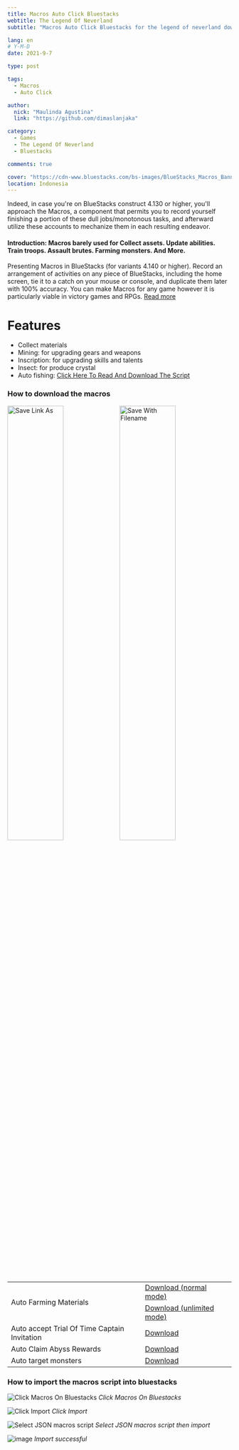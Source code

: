```yaml
---
title: Macros Auto Click Bluestacks
webtitle: The Legend Of Neverland
subtitle: "Macros Auto Click Bluestacks for the legend of neverland download"

lang: en
# Y-M-D
date: 2021-9-7

type: post

tags:
  - Macros
  - Auto Click

author:
  nick: "Maulinda Agustina"
  link: "https://github.com/dimaslanjaka"

category:
  - Games
  - The Legend Of Neverland
  - Bluestacks

comments: true

cover: "https://cdn-www.bluestacks.com/bs-images/BlueStacks_Macros_Banner_EN.jpg"
location: Indonesia
---
```


Indeed, in case you're on BlueStacks construct 4.130 or higher, you'll approach the Macros, a component that permits you to record yourself finishing a portion of these dull jobs/monotonous tasks, and afterward utilize these accounts to mechanize them in each resulting endeavor.

  <!-- toc -->

#### Introduction: Macros barely used for Collect assets. Update abilities. Train troops. Assault brutes. Farming monsters. And More.

Presenting Macros in BlueStacks (for variants 4.140 or higher). Record an arrangement of activities on any piece of BlueStacks, including the home screen, tie it to a catch on your mouse or console, and duplicate them later with 100% accuracy. You can make Macros for any game however it is particularly viable in victory games and RPGs. [Read more](https://www.bluestacks.com/features/macros.html)

# Features

  - Collect materials
  - Mining: for upgrading gears and weapons
  - Inscription: for upgrading skills and talents
  - Insect: for produce crystal
  - Auto fishing: [Click Here To Read And Download The Script](/The%20Legend%20Of%20Neverland/Fishing.html)

### How to download the macros

<div style="clear:both;"></div>
<div style="width: 100%;">
  <img src="https://user-images.githubusercontent.com/12471057/132330527-d978ef5c-aa2d-4387-bf65-bf817ae66c97.png" width="50%" height="auto" alt="Save Link As" style="display:inline-block;float:left;" />
  <img src="https://user-images.githubusercontent.com/12471057/132330641-d0b6dd99-34b4-42c4-81aa-4be7bddfb4b7.png" width="50%" height="auto" alt="Save With Filename" style="display:inline-block;float:left;" />
</div>
<div style="clear:both;"></div>

<table class="table table-responsive">
  <tr>
    <td rowspan="2">Auto Farming Materials</td>
    <td><a href="Macros/auto%20action%20%5Bn%5D.json">Download (normal mode)</a></td>
  </tr>
  <tr>
    <td><a href="Macros/auto%20action%20%5Bu1%5D.json">Download (unlimited mode)</a></td>
  </tr>
  <tr>
    <td>Auto accept Trial Of Time Captain Invitation</td>
    <td><a href="Macros/auto%20acc%20tt.json">Download</a></td>
  </tr>
  <tr>
    <td>Auto Claim Abyss Rewards</td>
    <td><a href="Macros/auto%20claim%20abyss.json">Download</a></td>
  </tr>
  <tr>
    <td>Auto target monsters</td>
    <td><a href="Macros/auto%20target.json">Download</a></td>
  </tr>
</table>

### How to import the macros script into bluestacks

![Click Macros On Bluestacks](https://user-images.githubusercontent.com/12471057/132939380-d9fbf1d7-2cb1-469a-a29b-cf3f1c33084f.png)
_Click Macros On Bluestacks_

![Click Import](https://user-images.githubusercontent.com/12471057/132939401-b1a36399-2d91-46bd-82f9-78cb8e65c985.png)
_Click Import_

![Select JSON macros script](https://user-images.githubusercontent.com/12471057/132939413-53a2940a-d018-4b04-963c-9968abd6304c.png)
_Select JSON macros script then import_

![image](https://user-images.githubusercontent.com/12471057/132939502-c9bb6e0c-284b-47a9-84b5-8863af2266f5.png)
_Import successful_

